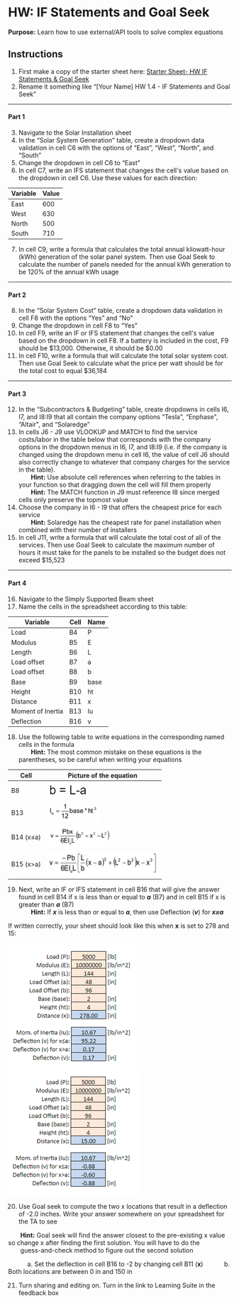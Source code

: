 #  HW: IF Statements and Goal Seek

**Purpose:** Learn how to use external/API tools to solve complex equations

## Instructions
1. First make a copy of the starter sheet here:
   [Starter Sheet- HW IF Statements & Goal Seek](https://docs.google.com/spreadsheets/u/0/d/1rUlyf8lmHztFnhjQZp-jJvgtg7bNhADAEoz0q4NbXms/edit)
2. Rename it something like “[Your Name] HW 1.4 - IF Statements and Goal Seek”

---

#### Part 1
3. Navigate to the Solar Installation sheet
4. In the “Solar System Generation” table, create a dropdown data validation in cell C6 with the options of “East”, “West”, “North”, and “South”
5. Change the dropdown in cell C6 to “East”
6. In cell C7, write an IFS statement that changes the cell's value based on the dropdown in cell C6. Use these values for each direction:
  
Variable |  Value
-------- | -------
East     |   600 
West     |   630 
North    |   500
South    |   710

7. In cell C9, write a formula that calculates the total annual kilowatt-hour (kWh) generation of the solar panel system. Then use Goal Seek to calculate the number of panels needed for the annual kWh generation to be 120% of the annual kWh usage

---

#### Part 2
8. In the “Solar System Cost” table, create a dropdown data validation in cell F8 with the options “Yes” and “No”
9. Change the dropdown in cell F8 to “Yes”
10. In cell F9, write an IF or IFS statement that changes the cell's value based on the dropdown in cell F8. If a battery is included in the cost, F9 should be $13,000. Otherwise, it should be $0.00
11. In cell F10, write a formula that will calculate the total solar system cost. Then use Goal Seek to calculate what the price per watt should be for the total cost to equal $36,184

---

#### Part 3
12. In the “Subcontractors & Budgeting” table, create dropdowns in cells I6, I7, and I8:I9 that all contain the company options “Tesla", “Enphase", “Altair", and “Solaredge”
13. In cells J6 - J9 use VLOOKUP and MATCH to find the service costs/labor in the table below that corresponds with the company options in the dropdown menus in I6, I7, and I8:I9 (i.e. if the company is changed using the dropdown menu in cell I6, the value of cell J6 should also correctly change to whatever that company charges for the service in the table).<br>&nbsp;&nbsp;&nbsp;&nbsp;&nbsp;&nbsp;&nbsp;**Hint:** Use absolute cell references when referring to the tables in your function so that dragging down the cell will fill them properly</br>&nbsp;&nbsp;&nbsp;&nbsp;&nbsp;&nbsp;&nbsp;**Hint:** The MATCH function in J9 must reference I8 since merged cells only preserve the topmost value
14. Choose the company in I6 - I9 that offers the cheapest price for each service<br>&nbsp;&nbsp;&nbsp;&nbsp;&nbsp;&nbsp;&nbsp;**Hint:** Solaredge has the cheapest rate for panel installation when combined with their number of installers</br>
15. In cell J11, write a formula that will calculate the total cost of all of the services. Then use Goal Seek to calculate the maximum number of hours it must take for the panels to be installed so the budget does not exceed $15,523

---

#### Part 4

16. Navigate to the Simply Supported Beam sheet
17. Name the cells in the spreadsheet according to this table:

Variable           |  Cell  | Name
------------------ | ------ | -----
Load               |   B4   |  P
Modulus            |   B5   |  E
Length             |   B6   |  L
Load offset        |   B7   |  a
Load offset        |   B8   |  b
Base               |   B9   |  base
Height             |   B10  |  ht
Distance           |   B11  |  x
Moment of Inertia  |   B13  |  Iu
Deflection         |   B16  |  v

18. Use the following table to write equations in the corresponding named cells in the formula<br>&nbsp;&nbsp;&nbsp;&nbsp;&nbsp;&nbsp;&nbsp;**Hint:** The most common mistake on these equations is the parentheses, so be careful when writing your equations</br>

Cell      |  Picture of the equation
--------- | ------------------------
   B8     |   ![equationb.png](images/equationb.png) 
   B13    |   ![equationIu.png](images/equationIu.png) 
B14 (x≤a) |   ![equationv1.png](images/equationv1.png)
B15 (x>a) |   ![equationv2.png](images/equationv2.png)

19. Next, write an IF or IFS statement in cell B16 that will give the answer found in cell B14 if x is less than or equal to ***a*** (B7) and in cell B15 if x is greater than ***a*** (B7)<br>&nbsp;&nbsp;&nbsp;&nbsp;&nbsp;&nbsp;&nbsp;**Hint:** If ***x*** is less than or equal to ***a***, then use Deflection (***v***) for ***x≤a***</br>

If written correctly, your sheet should look like this when **x** is set to 278 and 15:

![Deflection1.png](images/Deflection1.png)
![Deflection2.png](images/Deflection2.png)

20. Use Goal seek to compute the two x locations that result in a deflection of -2.0 inches.  Write your answer somewhere on your spreadsheet for the TA to see

&nbsp;&nbsp;&nbsp;&nbsp;&nbsp;&nbsp;&nbsp;**Hint:** Goal seek will find the answer closest to the pre-existing x value so change x after finding the first solution. You will have to do the 
&nbsp;&nbsp;&nbsp;&nbsp;&nbsp;&nbsp;&nbsp;guess-and-check method to figure out the second solution

&nbsp;&nbsp;&nbsp;&nbsp;&nbsp;&nbsp;&nbsp;&nbsp;&nbsp;&nbsp;&nbsp;a. Set the deflection in cell B16 to -2 by changing cell B11 (**x**)
&nbsp;&nbsp;&nbsp;&nbsp;&nbsp;&nbsp;&nbsp;&nbsp;&nbsp;&nbsp;&nbsp;b. Both locations are between 0 in and 150 in

21. Turn sharing and editing on. Turn in the link to Learning Suite in the feedback box
